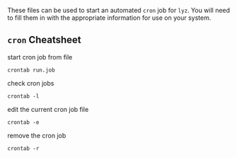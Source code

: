 These files can be used to start an automated `cron` job for `lyz`. You will need to fill them in with the appropriate information for use on your system.

## `cron` Cheatsheet

start cron job from file

```
crontab run.job
```

check cron jobs

```
crontab -l
```

edit the current cron job file

```
crontab -e
```

remove the cron job

```
crontab -r
```
